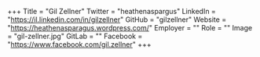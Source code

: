 +++
Title = "Gil Zellner"
Twitter = "heathenaspargus"
LinkedIn = "https://il.linkedin.com/in/gilzellner"
GitHub = "gilzellner"
Website = "https://heathenasparagus.wordpress.com/"
Employer = ""
Role = ""
Image = "gil-zellner.jpg"
GitLab = ""
Facebook = "https://www.facebook.com/gil.zellner"
+++
